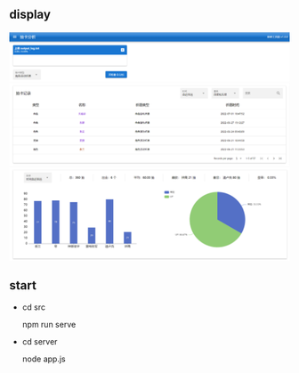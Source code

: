 ## display

![](src\assets\display-1.png)
![](src\assets\display-2.png)
![](src\assets\display-3.png)

## start

- cd src

  npm run serve

- cd server

  node app.js